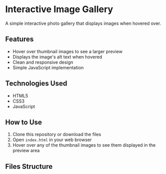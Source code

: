 
# Interactive Image Gallery

A simple interactive photo gallery that displays images when hovered over.

## Features

- Hover over thumbnail images to see a larger preview
- Displays the image's alt text when hovered
- Clean and responsive design
- Simple JavaScript implementation

## Technologies Used

- HTML5
- CSS3
- JavaScript

## How to Use

1. Clone this repository or download the files
2. Open `index.html` in your web browser
3. Hover over any of the thumbnail images to see them displayed in the preview area

## Files Structure
